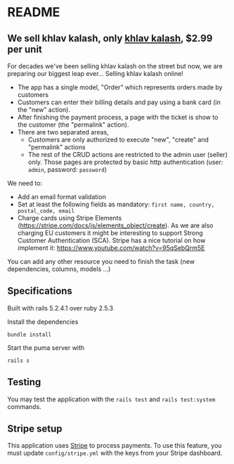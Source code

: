 # README

## We sell khlav kalash, only [khlav kalash](https://www.youtube.com/watch?v=4NFv5IGP2uA), $2.99 per unit

For decades we've been selling khlav kalash on the street but now, we are preparing our biggest leap ever… Selling khlav kalash online!

* The app has a single model, "Order" which represents orders made by customers
* Customers can enter their billing details and pay using a bank card (in the "new" action).
* After finishing the payment process, a page with the ticket is show to the customer (the "permalink" action).
* There are two separated areas,
    - Customers are only authorized to execute "new", "create" and "permalink" actions
    - The rest of the CRUD actions are restricted to the admin user (seller) only. Those pages are protected by basic http authentication (user: `admin`, password: `password`)

We need to:

* Add an email format validation
* Set at least the following fields as mandatory: `first name, country, postal_code, email`
* Charge cards using Stripe Elements (https://stripe.com/docs/js/elements_object/create). As we are also charging EU customers it might be interesting to support Strong Customer Authentication (SCA). Stripe has a nice tutorial on how implement it: https://www.youtube.com/watch?v=95qSebQrm5E

You can add any other resource you need to finish the task (new dependencies, columns, models …)

## Specifications

Built with rails 5.2.4.1 over ruby 2.5.3

Install the dependencies
```
bundle install
```

Start the puma server with
```
rails s
```

## Testing

You may test the application with the `rails test` and `rails test:system` commands.

## Stripe setup

This application uses [Stripe](https://stripe.com) to process payments. To use this feature, you must update `config/stripe.yml` with the keys
from your Stripe dashboard.
